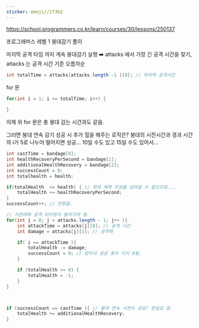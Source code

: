 ```yaml
---
sticker: emoji//1f3b2
---
```

https://school.programmers.co.kr/learn/courses/30/lessons/250137

프로그래머스 레벨 1 붕대감기 풀이


마지막 공격 타임 까지 계속 붕대감기 실행
➡️ attacks 에서 가장 긴 공격 시간을 찾기, attacks 는 공격 시간 기준 오름차순
```java
int totalTime = attacks[attacks.length -1 ][0]; // 마지막 공격시간 
```

for 문 
```java
for(int i = 1; i <= totalTime; i++) {
	
}
```

이제 위 for 문은 총 붕대 감는 시간과도 같음.

그러면 붕대 연속 감기 성공 시 추가 힐을 해주는 로직은? 붕대의 시전시간과 경과 시간의 i가 5로 나누어 떨어지면 성공... 10일 수도 있고 15일 수도 있어서...
```java
int castTime = bandage[0];
int healthRecoveryPerSecond = bandage[1];
int additionalHealthRecovery = bandage[2];
int successCount = 0;
int totalhealth = health;

if(totalHealth  <= health) { // 최대 체력 이상을 넘어갈 수 없으므로...
	totalHealth += healthRecoveryPerSecond;
}
successCount++; // 안맞음.

// 가운데에 공격 타이밍이 들어가야 됨.
for(int j = 0; j < attacks.length - 1; j++ ){
	int attackTime = attacks[j][0]; // 공격 시간
	int damage = attacks[j][1]; // 공격력

	if( i == attackTime ){
		totalHealth -= damage;
		successCount = 0; // 맞아서 성공 횟수 다시 0됨.
	}

	if (totalHealth <= 0) {
		totalHealth = -1;
	}
}



if (successCount == castTime ){ // 붕대 연속 시전이 성공? 한걸로 침.
	totalHealth += additionalHealthRecovery;
}


```


